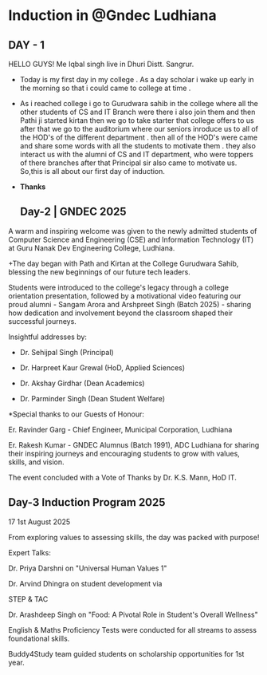 # Induction in @Gndec Ludhiana 

## DAY - 1 

HELLO GUYS! Me Iqbal singh live in Dhuri Distt. Sangrur. 
 - Today is my first day in my college . As a day scholar i wake up early in the morning so that i could came  to college at time .
 - As i reached college i go to Gurudwara sahib in the college where all the other students of CS and IT Branch were there i also join them and then Pathi ji started kirtan then we go to take starter that college offers to us after that we go to the auditorium where our seniors inroduce us to all of the HOD's of the different department . then all of the HOD's were came and share some words with all the students to motivate them . they also interact us with the alumni of CS and IT department, who were toppers of there branches after that Principal sir also came to motivate us. So,this is all about our first day of induction.
 - **Thanks**

   ## Day-2 | GNDEC 2025

A warm and inspiring welcome was given to the newly admitted students of Computer Science and Engineering (CSE) and Information Technology (IT) at Guru Nanak Dev Engineering College, Ludhiana.

+The day began with Path and Kirtan at the College Gurudwara Sahib, blessing the new beginnings of our future tech leaders.

Students were introduced to the college's legacy through a college orientation presentation, followed by a motivational video featuring our proud alumni - Sangam Arora and Arshpreet Singh (Batch 2025) - sharing how dedication and involvement beyond the classroom shaped their successful journeys.

Insightful addresses by:

* Dr. Sehijpal Singh (Principal)

* Dr. Harpreet Kaur Grewal (HoD, Applied Sciences)

* Dr. Akshay Girdhar (Dean Academics)

* Dr. Parminder Singh (Dean Student Welfare)

*Special thanks to our Guests of Honour:

Er. Ravinder Garg - Chief Engineer, Municipal Corporation, Ludhiana

Er. Rakesh Kumar - GNDEC Alumnus (Batch 1991), ADC Ludhiana for sharing their inspiring journeys and encouraging students to grow with values, skills, and vision.

The event concluded with a Vote of Thanks by Dr. K.S. Mann, HoD IT.

## Day-3  Induction Program 2025

17 1st August 2025

From exploring values to assessing skills, the day was packed with purpose!

Expert Talks:

Dr. Priya Darshni on "Universal Human Values 1"

Dr. Arvind Dhingra on student development via

STEP & TAC

Dr. Arashdeep Singh on "Food: A Pivotal Role in Student's Overall Wellness"

English & Maths Proficiency Tests were conducted for all streams to assess foundational skills.

Buddy4Study team guided students on scholarship opportunities for 1st year.
     
